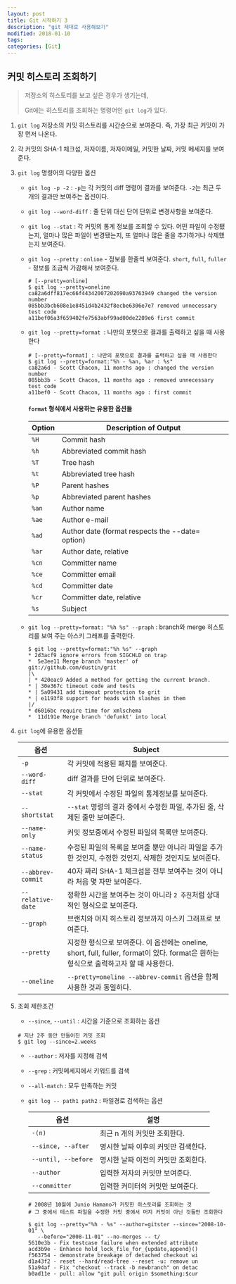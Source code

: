 ```yaml
---
layout: post
title: Git 시작하기 3
description: "git 제대로 사용해보기"
modified: 2018-01-10
tags: 
categories: [Git]
---
```



## 커밋 히스토리 조회하기

> 저장소의 히스토리를 보고 싶은 경우가 생기는데, 
>
> Git에는 히스토리를 조회하는 명령어인 `git log`가 있다. 



1. `git log` 저장소의 커밋 히스토리를 시간순으로 보여준다. 즉, 가장 최근 커밋이 가장 먼저 나온다.

2. 각 커밋의 SHA-1 체크섬, 저자이름, 저자이메일, 커밋한 날짜, 커밋 메세지를 보여준다. 

3. `git log` 명령어의 다양한 옵션  

   - `git log -p -2`  :  `-p`는 각 커밋의 diff 명령어 결과를 보여준다. `-2`는 최근 두 개의 결과만 보여주는 옵션이다.

   - `git log --word-diff` :  줄 단위 대신 단어 단위로 변경사항을 보여준다. 

   - `git log --stat` :  각 커밋의 통계 정보를 조회할 수 있다. 어떤 파일이 수정됐는지, 얼마나 많은 파일이 변경됐는지, 또 얼마나 많은 줄을 추가하거나 삭제했는지 보여준다.

   - `git log --pretty` : `online` - 정보를 한줄씩 보여준다. `short`,  `full`, `fuller` - 정보를 조금씩 가감해서 보여준다. 

     ```
     # [--pretty=online]
     $ git log --pretty=oneline
     ca82a6dff817ec66f44342007202690a93763949 changed the version number
     085bb3bcb608e1e8451d4b2432f8ecbe6306e7e7 removed unnecessary test code
     a11bef06a3f659402fe7563abf99ad00de2209e6 first commit
     ```

   - `git log --pretty=format `: 나만의 포맷으로 결과를 출력하고 싶을 때 사용한다

     ```
     # [--pretty=format] : 나만의 포맷으로 결과를 출력하고 싶을 때 사용한다
     $ git log --pretty=format:"%h - %an, %ar : %s"
     ca82a6d - Scott Chacon, 11 months ago : changed the version number
     085bb3b - Scott Chacon, 11 months ago : removed unnecessary test code
     a11bef0 - Scott Chacon, 11 months ago : first commit
     ```

     #### `format` 형식에서 사용하는 유용한 옵션들

     | Option | Description of Output                    |
     | ------ | ---------------------------------------- |
     | `%H`   | Commit hash                              |
     | `%h`   | Abbreviated commit hash                  |
     | `%T`   | Tree hash                                |
     | `%t`   | Abbreviated tree hash                    |
     | `%P`   | Parent hashes                            |
     | `%p`   | Abbreviated parent hashes                |
     | `%an`  | Author name                              |
     | `%ae`  | Author e-mail                            |
     | `%ad`  | Author date (format respects the --date= option) |
     | `%ar`  | Author date, relative                    |
     | `%cn`  | Committer name                           |
     | `%ce`  | Committer email                          |
     | `%cd`  | Committer date                           |
     | `%cr`  | Committer date, relative                 |
     | `%s`   | Subject                                  |

   - `git log --pretty=format: "%h %s" --praph`  : branch와 merge 히스토리를 보여 주는 아스키 그래프를 출력한다. 

     ```
     $ git log --pretty=format:"%h %s" --graph
     * 2d3acf9 ignore errors from SIGCHLD on trap
     *  5e3ee11 Merge branch 'master' of git://github.com/dustin/grit
     |\
     | * 420eac9 Added a method for getting the current branch.
     * | 30e367c timeout code and tests
     * | 5a09431 add timeout protection to grit
     * | e1193f8 support for heads with slashes in them
     |/
     * d6016bc require time for xmlschema
     *  11d191e Merge branch 'defunkt' into local
     ```



4. `git log`에 유용한 옵션들

   | 옵션                | Subject                                  |
   | ----------------- | ---------------------------------------- |
   | `-p`              | 각 커밋에 적용된 패치를 보여준다.                      |
   | `--word-diff`     | diff 결과를 단어 단위로 보여준다.                    |
   | `--stat`          | 각 커밋에서 수정된 파일의 통계정보를 보여준다.               |
   | `--shortstat`     | `--stat` 명령의 결과 중에서 수정한 파일, 추가된 줄, 삭제된 줄만 보여준다. |
   | `--name-only`     | 커밋 정보중에서 수정된 파일의 목록만 보여준다.               |
   | `--name-status`   | 수정된 파일의 목록을 보여줄 뿐만 아니라 파일을 추가한 것인지, 수정한 것인지, 삭제한 것인지도 보여준다. |
   | `--abbrev-commit` | 40자 짜리 SHA-1 체크섬을 전부 보여주는 것이 아니라 처음 몇 자만 보여준다. |
   | `--relative-date` | 정확한 시간을 보여주는 것이 아니라 `2 주전`처럼 상대적인 형식으로 보여준다. |
   | `--graph`         | 브랜치와 머지 히스토리 정보까지 아스키 그래프로 보여준다.         |
   | `--pretty`        | 지정한 형식으로 보여준다. 이 옵션에는 oneline, short, full, fuller, format이 있다. format은 원하는 형식으로 출력하고자 할 때 사용한다. |
   | `--oneline`       | `--pretty=oneline --abbrev-commit` 옵션을 함께 사용한 것과 동일하다. |

5. 조회 제한조건 

   - `--since`, `--until`  : 시간을 기준으로 조회하는 옵션

   ```
   # 지난 2주 동안 만들어진 커밋 조회
   $ git log --since=2.weeks
   ```

   - `--author` : 저자를 지정해 검색 

   - `--grep` : 커밋메세지에서 키워드를 검색

   - `--all-match` : 모두 만족하는 커밋

   - `git log -- path1 path2` : 파일경로 검색하는 옵션 

     | 옵션                  | 설명                   |
     | ------------------- | -------------------- |
     | `-(n)`              | 최근 n 개의 커밋만 조회한다.    |
     | `--since, --after`  | 명시한 날짜 이후의 커밋만 검색한다. |
     | `--until, --before` | 명시한 날짜 이전의 커밋만 조회한다. |
     | `--author`          | 입력한 저자의 커밋만 보여준다.    |
     | `--committer`       | 입력한 커미터의 커밋만 보여준다.   |

     ```
     # 2008년 10월에 Junio Hamano가 커밋한 히스토리를 조회하는 것
     # 그 중에서 테스트 파일을 수정한 커밋 중에서 머지 커밋이 아닌 것들만 조회한다

     $ git log --pretty="%h - %s" --author=gitster --since="2008-10-01" \
        --before="2008-11-01" --no-merges -- t/
     5610e3b - Fix testcase failure when extended attribute
     acd3b9e - Enhance hold_lock_file_for_{update,append}()
     f563754 - demonstrate breakage of detached checkout wi
     d1a43f2 - reset --hard/read-tree --reset -u: remove un
     51a94af - Fix "checkout --track -b newbranch" on detac
     b0ad11e - pull: allow "git pull origin $something:$cur
     ```

     ​

